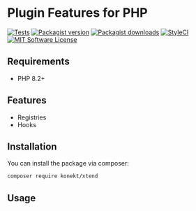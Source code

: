 # Plugin Features for PHP

[![Tests](https://img.shields.io/github/actions/workflow/status/artkonekt/xtend/tests.yml?branch=master&style=flat-square)](https://github.com/artkonekt/xtend/actions?query=workflow%3Atests)
[![Packagist version](https://img.shields.io/packagist/v/konekt/xtend.svg?style=flat-square)](https://packagist.org/packages/konekt/xtend)
[![Packagist downloads](https://img.shields.io/packagist/dt/konekt/xtend.svg?style=flat-square)](https://packagist.org/packages/konekt/xtend)
[![StyleCI](https://styleci.io/repos/725654237/shield?branch=master)](https://styleci.io/repos/725654237)
[![MIT Software License](https://img.shields.io/badge/license-MIT-blue.svg?style=flat-square)](LICENSE.md)


## Requirements

- PHP 8.2+

## Features

- Registries
- Hooks

## Installation

You can install the package via composer:

```bash
composer require konekt/xtend
```

## Usage

